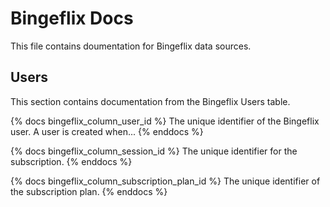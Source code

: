 # Bingeflix Docs
This file contains doumentation for Bingeflix data sources.

## Users
This section contains documentation from the Bingeflix Users table.

{% docs bingeflix_column_user_id %}
The unique identifier of the Bingeflix user. A user is created when...
{% enddocs %}

{% docs bingeflix_column_session_id %}
The unique identifier for the subscription.
{% enddocs %}

{% docs bingeflix_column_subscription_plan_id %}
The unique identifier of the subscription plan.
{% enddocs %}
